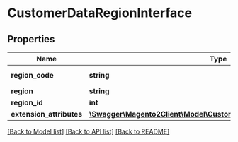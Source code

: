# CustomerDataRegionInterface

## Properties
Name | Type | Description | Notes
------------ | ------------- | ------------- | -------------
**region_code** | **string** | Region code | 
**region** | **string** | Region | 
**region_id** | **int** | Region id | 
**extension_attributes** | [**\Swagger\Magento2Client\Model\CustomerDataRegionExtensionInterface**](CustomerDataRegionExtensionInterface.md) |  | [optional] 

[[Back to Model list]](../README.md#documentation-for-models) [[Back to API list]](../README.md#documentation-for-api-endpoints) [[Back to README]](../README.md)


